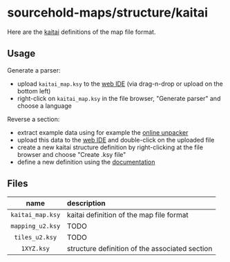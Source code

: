 # sourcehold-maps/structure/kaitai

Here are the [kaitai](https://kaitai.io/) definitions of the map file format.

## Usage
Generate a parser:
- upload `kaitai_map.ksy` to the [web IDE](https://ide.kaitai.io/) (via drag-n-drop or upload on the bottom left)
- right-click on `kaitai_map.ksy` in the file browser, "Generate parser" and choose a language

Reverse a section:
- extract example data using for example the [online unpacker](https://sourcehold.github.io/sourcehold-maps/)
- upload this data to the [web IDE](https://ide.kaitai.io/) and double-click on the uploaded file
- create a new kaitai structure definition by right-clicking at the file browser and choose "Create .ksy file"
- define a new definition using the [documentation](https://doc.kaitai.io/user_guide.html)

## Files

|       name       | description                                    |
| :--------------: | :--------------------------------------------- |
| `kaitai_map.ksy` | kaitai definition of the map file format       |
| `mapping_u2.ksy` | TODO                                           |
|  `tiles_u2.ksy`  | TODO                                           |
|    `1XYZ.ksy`    | structure definition of the associated section |
